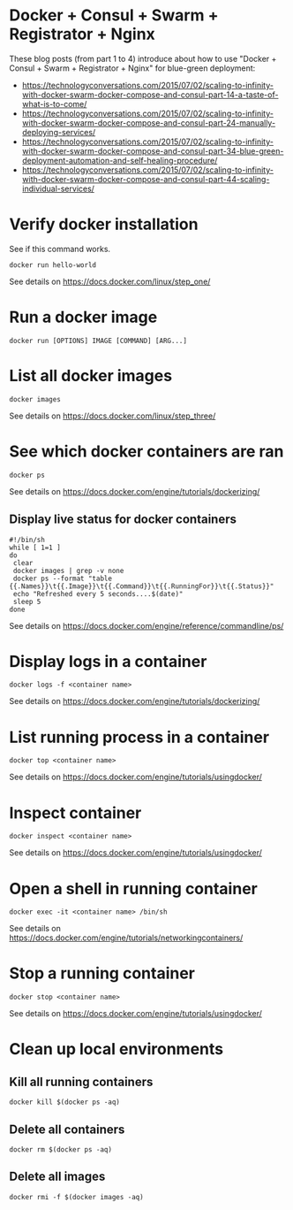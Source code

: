 # Docker + Consul + Swarm + Registrator + Nginx

These blog posts (from part 1 to 4) introduce about how to use "Docker + Consul + Swarm + Registrator + Nginx" for blue-green deployment:

* <https://technologyconversations.com/2015/07/02/scaling-to-infinity-with-docker-swarm-docker-compose-and-consul-part-14-a-taste-of-what-is-to-come/>
* <https://technologyconversations.com/2015/07/02/scaling-to-infinity-with-docker-swarm-docker-compose-and-consul-part-24-manually-deploying-services/>
* <https://technologyconversations.com/2015/07/02/scaling-to-infinity-with-docker-swarm-docker-compose-and-consul-part-34-blue-green-deployment-automation-and-self-healing-procedure/>
* <https://technologyconversations.com/2015/07/02/scaling-to-infinity-with-docker-swarm-docker-compose-and-consul-part-44-scaling-individual-services/>

# Verify docker installation

See if this command works.

    docker run hello-world

See details on <https://docs.docker.com/linux/step_one/>

# Run a docker image

    docker run [OPTIONS] IMAGE [COMMAND] [ARG...]

# List all docker images

    docker images

See details on <https://docs.docker.com/linux/step_three/>

# See which docker containers are ran

    docker ps 

See details on <https://docs.docker.com/engine/tutorials/dockerizing/>

## Display live status for docker containers

    #!/bin/sh
    while [ 1=1 ]
    do
     clear
     docker images | grep -v none
     docker ps --format "table {{.Names}}\t{{.Image}}\t{{.Command}}\t{{.RunningFor}}\t{{.Status}}"
     echo "Refreshed every 5 seconds....$(date)"
     sleep 5
    done


See details on <https://docs.docker.com/engine/reference/commandline/ps/>

# Display logs in a container

    docker logs -f <container name>

See details on <https://docs.docker.com/engine/tutorials/dockerizing/>

# List running process in a container

    docker top <container name>

See details on <https://docs.docker.com/engine/tutorials/usingdocker/>

# Inspect container

    docker inspect <container name>

See details on <https://docs.docker.com/engine/tutorials/usingdocker/>

# Open a shell in running container

    docker exec -it <container name> /bin/sh

See details on <https://docs.docker.com/engine/tutorials/networkingcontainers/>

# Stop a running container

    docker stop <container name>

See details on <https://docs.docker.com/engine/tutorials/usingdocker/>

# Clean up local environments

## Kill all running containers

    docker kill $(docker ps -aq)

## Delete all containers

    docker rm $(docker ps -aq)

## Delete all images

    docker rmi -f $(docker images -aq)
